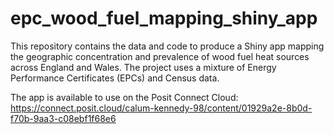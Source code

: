 # epc_wood_fuel_mapping_shiny_app
This repository contains the data and code to produce a Shiny app mapping the geographic concentration and prevalence of wood fuel heat sources across England and Wales. The project uses a mixture of Energy Performance Certificates (EPCs) and Census data.

The app is available to use on the Posit Connect Cloud: https://connect.posit.cloud/calum-kennedy-98/content/01929a2e-8b0d-f70b-9aa3-c08ebf1f68e6
